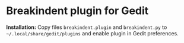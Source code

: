 Breakindent plugin for Gedit
=======================

**Installation:**
Copy files `breakindent.plugin` and `breakindent.py` to
`~/.local/share/gedit/plugins` and enable plugin in Gedit preferences.
